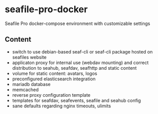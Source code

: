 # seafile-pro-docker
Seafile Pro docker-compose environment with customizable settings

## Content
* switch to use debian-based seaf-cli or seaf-cli package hosted on seafiles website
* applicaton proxy for internal use (webdav mounting) and correct distribution to seahub, seafdav, seafhttp and static content
* volume for static content: avatars, logos
* preconfigured elasticsearch integration
* mariadb database
* memcached
* reverse proxy configuration template
* templates for seafdav, seafevents, seafile and seahub config
* sane defaults regarding nginx timeouts, ulimits
